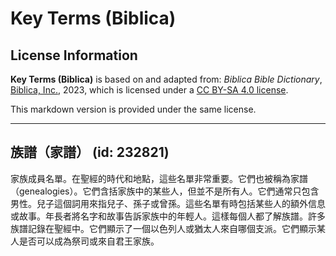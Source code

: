# Key Terms (Biblica)

## License Information

**Key Terms (Biblica)** is based on and adapted from: _Biblica Bible Dictionary_, [Biblica, Inc.](https://www.biblica.com/), 2023, which is licensed under a [CC BY-SA 4.0 license](https://creativecommons.org/licenses/by-sa/4.0/legalcode.en).

This markdown version is provided under the same license.



--------------------------------

## 族譜（家譜） (id: 232821)

家族成員名單。在聖經的時代和地點，這些名單非常重要。它們也被稱為家譜（genealogies）。它們含括家族中的某些人，但並不是所有人。它們通常只包含男性。兒子這個詞用來指兒子、孫子或曾孫。這些名單有時包括某些人的額外信息或故事。年長者將名字和故事告訴家族中的年輕人。這樣每個人都了解族譜。許多族譜記錄在聖經中。它們顯示了一個以色列人或猶太人來自哪個支派。它們顯示某人是否可以成為祭司或來自君王家族。


